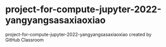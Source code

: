 # project-for-compute-jupyter-2022-yangyangsasaxiaoxiao
project-for-compute-jupyter-2022-yangyangsasaxiaoxiao created by GitHub Classroom

